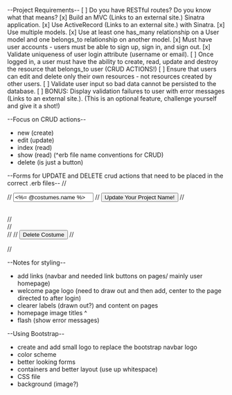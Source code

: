 
--Project Requirements--
[ ] Do you have RESTful routes? Do you know what that means?
[x] Build an MVC (Links to an external site.) Sinatra application.
[x] Use ActiveRecord (Links to an external site.) with Sinatra.
[x] Use multiple models.
[x] Use at least one has_many relationship on a User model and one belongs_to relationship on another model.
[x] Must have user accounts - users must be able to sign up, sign in, and sign out.
[x] Validate uniqueness of user login attribute (username or email).
[ ] Once logged in, a user must have the ability to create, read, update and destroy the resource that belongs_to user (CRUD ACTIONS!)
[ ] Ensure that users can edit and delete only their own resources - not resources created by other users.
[ ] Validate user input so bad data cannot be persisted to the database.
[ ] BONUS: Display validation failures to user with error messages (Links to an external site.). (This is an optional feature, challenge yourself and give it a shot!)

--Focus on CRUD actions--
- new (create)
- edit (update)
- index (read)
- show (read)
(^erb file name conventions for CRUD) 
- delete (is just a button)


--Forms for UPDATE and DELETE crud actions that need to be placed in the correct .erb files--
// <form action="/costumes/<%= @costume.id %>" method="PATCH">
//   <input type="text" name="name" value="<%= @costumes.name %>">
//   <input type="submit" value="Update Your Project Name!">
// </form>  
// <br>
// <form action="/costumes/<%= @costumes.id %>" method="POST">
//   <input type="hidden" name="_method" value="DELETE">
//   <input type="submit" value="Delete Costume" >
// </form>
// <br>

--Notes for styling--
- add links (navbar and needed link buttons on pages/ mainly user homepage)
- welcome page logo (need to draw out and then add, center to the page directed to after login)
- clearer labels (drawn out?) and content on pages
- homepage image titles ^
- flash (show error messages)

--Using Bootstrap--
 - create and add small logo to replace the bootstrap navbar logo
- color scheme
- better looking forms
- containers and better layout (use up whitespace)
- CSS file
- background (image?)